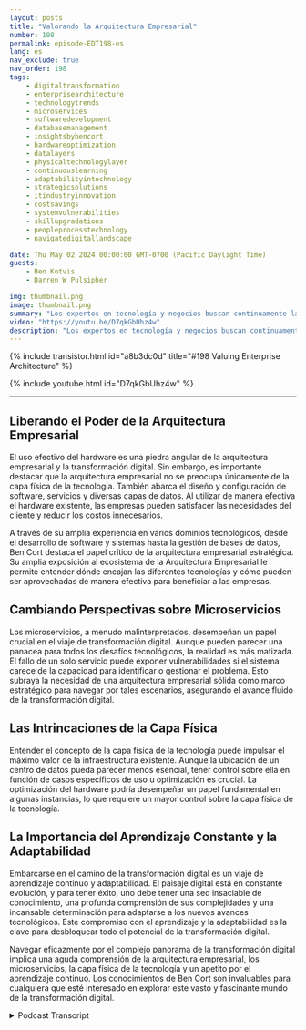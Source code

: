 ```yaml
---
layout: posts
title: "Valorando la Arquitectura Empresarial"
number: 198
permalink: episode-EDT198-es
lang: es
nav_exclude: true
nav_order: 198
tags:
    - digitaltransformation
    - enterprisearchitecture
    - technologytrends
    - microservices
    - softwaredevelopment
    - databasemanagement
    - insightsbybencort
    - hardwareoptimization
    - datalayers
    - physicaltechnologylayer
    - continuouslearning
    - adaptabilityintechnology
    - strategicsolutions
    - itindustryinnovation
    - costsavings
    - systemvulnerabilities
    - skillupgradations
    - peopleprocesstechnology
    - navigatedigitallandscape

date: Thu May 02 2024 00:00:00 GMT-0700 (Pacific Daylight Time)
guests:
    - Ben Kotvis
    - Darren W Pulsipher

img: thumbnail.png
image: thumbnail.png
summary: "Los expertos en tecnología y negocios buscan continuamente las mejores formas de aprovechar el amplio, en constante evolución y vital paisaje de la transformación digital. Uno de estos expertos es Ben Kotvis, un arquitecto de soluciones principal en Insight, que comparte poderosas perspectivas sobre cómo navegar efectivamente el reino digital utilizando personas, procesos y tecnología."
video: "https://youtu.be/D7qkGbUhz4w"
description: "Los expertos en tecnología y negocios buscan continuamente las mejores formas de aprovechar el amplio, en constante evolución y vital paisaje de la transformación digital. Uno de estos expertos es Ben Kotvis, un arquitecto de soluciones principal en Insight, que comparte poderosas perspectivas sobre cómo navegar efectivamente el reino digital utilizando personas, procesos y tecnología."
---
```


<div>
{% include transistor.html id="a8b3dc0d" title="#198 Valuing Enterprise Architecture" %}

{% include youtube.html id="D7qkGbUhz4w" %}
</div>

---

## Liberando el Poder de la Arquitectura Empresarial

El uso efectivo del hardware es una piedra angular de la arquitectura empresarial y la transformación digital. Sin embargo, es importante destacar que la arquitectura empresarial no se preocupa únicamente de la capa física de la tecnología. También abarca el diseño y configuración de software, servicios y diversas capas de datos. Al utilizar de manera efectiva el hardware existente, las empresas pueden satisfacer las necesidades del cliente y reducir los costos innecesarios.

A través de su amplia experiencia en varios dominios tecnológicos, desde el desarrollo de software y sistemas hasta la gestión de bases de datos, Ben Cort destaca el papel crítico de la arquitectura empresarial estratégica. Su amplia exposición al ecosistema de la Arquitectura Empresarial le permite entender dónde encajan las diferentes tecnologías y cómo pueden ser aprovechadas de manera efectiva para beneficiar a las empresas.

## Cambiando Perspectivas sobre Microservicios

Los microservicios, a menudo malinterpretados, desempeñan un papel crucial en el viaje de transformación digital. Aunque pueden parecer una panacea para todos los desafíos tecnológicos, la realidad es más matizada. El fallo de un solo servicio puede exponer vulnerabilidades si el sistema carece de la capacidad para identificar o gestionar el problema. Esto subraya la necesidad de una arquitectura empresarial sólida como marco estratégico para navegar por tales escenarios, asegurando el avance fluido de la transformación digital.

## Las Intrincaciones de la Capa Física

Entender el concepto de la capa física de la tecnología puede impulsar el máximo valor de la infraestructura existente. Aunque la ubicación de un centro de datos pueda parecer menos esencial, tener control sobre ella en función de casos específicos de uso u optimización es crucial. La optimización del hardware podría desempeñar un papel fundamental en algunas instancias, lo que requiere un mayor control sobre la capa física de la tecnología.

## La Importancia del Aprendizaje Constante y la Adaptabilidad

Embarcarse en el camino de la transformación digital es un viaje de aprendizaje continuo y adaptabilidad. El paisaje digital está en constante evolución, y para tener éxito, uno debe tener una sed insaciable de conocimiento, una profunda comprensión de sus complejidades y una incansable determinación para adaptarse a los nuevos avances tecnológicos. Este compromiso con el aprendizaje y la adaptabilidad es la clave para desbloquear todo el potencial de la transformación digital.

Navegar eficazmente por el complejo panorama de la transformación digital implica una aguda comprensión de la arquitectura empresarial, los microservicios, la capa física de la tecnología y un apetito por el aprendizaje continuo. Los conocimientos de Ben Cort son invaluables para cualquiera que esté interesado en explorar este vasto y fascinante mundo de la transformación digital.



<details>
<summary> Podcast Transcript </summary>

<p></p>

</details>
